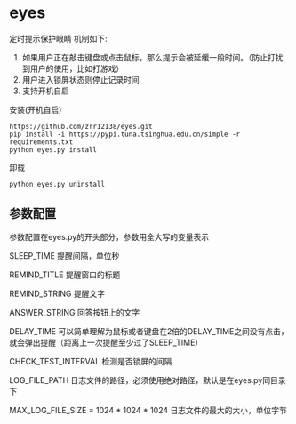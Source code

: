 # eyes
定时提示保护眼睛
机制如下:

1. 如果用户正在敲击键盘或点击鼠标，那么提示会被延缓一段时间。（防止打扰到用户的使用，比如打游戏）
2. 用户进入锁屏状态则停止记录时间
3. 支持开机自启

安装(开机自启)
```
https://github.com/zrr12138/eyes.git
pip install -i https://pypi.tuna.tsinghua.edu.cn/simple -r requirements.txt
python eyes.py install
```
卸载
```
python eyes.py uninstall
```

## 参数配置
参数配置在eyes.py的开头部分，参数用全大写的变量表示

SLEEP_TIME  提醒间隔，单位秒

REMIND_TITLE 提醒窗口的标题

REMIND_STRING 提醒文字

ANSWER_STRING  回答按钮上的文字

DELAY_TIME  可以简单理解为鼠标或者键盘在2倍的DELAY_TIME之间没有点击，就会弹出提醒（距离上一次提醒至少过了SLEEP_TIME）

CHECK_TEST_INTERVAL 检测是否锁屏的间隔

LOG_FILE_PATH 日志文件的路径，必须使用绝对路径，默认是在eyes.py同目录下

MAX_LOG_FILE_SIZE = 1024 * 1024 * 1024  日志文件的最大的大小，单位字节
